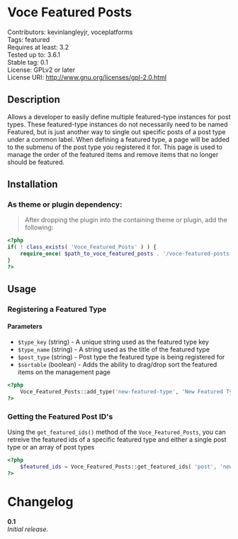 Voce Featured Posts
==================

Contributors: kevinlangleyjr, voceplatforms  
Tags: featured  
Requires at least: 3.2  
Tested up to: 3.6.1  
Stable tag: 0.1  
License: GPLv2 or later  
License URI: http://www.gnu.org/licenses/gpl-2.0.html

## Description
Allows a developer to easily define multiple featured-type instances for post types. These featured-type instances do not necessarily need to be named Featured, but is just another way to single out specific posts of a post type under a common label.
When defining a featured type, a page will be added to the submenu of the post type you registered it for. This page is used to manage the order of the featured items and remove items that no longer should be featured.

## Installation

### As theme or plugin dependency:
> After dropping the plugin into the containing theme or plugin, add the following:

```php
<?php
if( ! class_exists( 'Voce_Featured_Posts' ) ) {
	require_once( $path_to_voce_featured_posts . '/voce-featured-posts.php' );
}
?>
```

## Usage

### Registering a Featured Type

#### Parameters
* ```$type_key``` (string) - A unique string used as the featured type key
* ```$type_name``` (string) - A string used as the title of the featured type
* ```$post_type``` (string) - Post type the featured type is being registered for
* ```$sortable``` (boolean) - Adds the ability to drag/drop sort the featured items on the management page

```php
<?php
	Voce_Featured_Posts::add_type('new-featured-type', 'New Featured Type', 'post', )
?>
```

### Getting the Featured Post ID's
Using the ```get_featured_ids()``` method of the ```Voce_Featured_Posts```, you can retreive the featured ids of a specific featured type and either a single post type or an array of post types

```php
<?php
	$featured_ids = Voce_Featured_Posts::get_featured_ids( 'post', 'new-featured-type' );
?>
```

# Changelog

**0.1**  
*Initial release.*